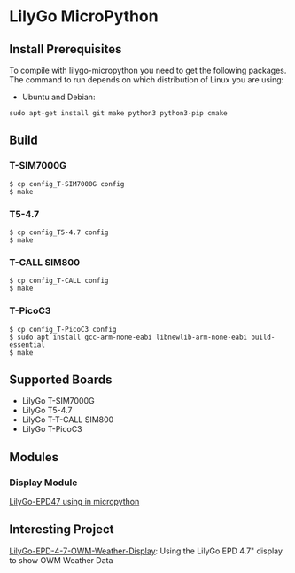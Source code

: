# LilyGo MicroPython

## Install Prerequisites

To compile with lilygo-micropython you need to get the following packages. The command to run depends on which distribution of Linux you are using:

- Ubuntu and Debian:

```
sudo apt-get install git make python3 python3-pip cmake
```

## Build

### T-SIM7000G

```shell
$ cp config_T-SIM7000G config
$ make
```

### T5-4.7

```shell
$ cp config_T5-4.7 config
$ make
```

### T-CALL SIM800

```shell
$ cp config_T-CALL config
$ make
```

### T-PicoC3

```shell
$ cp config_T-PicoC3 config
$ sudo apt install gcc-arm-none-eabi libnewlib-arm-none-eabi build-essential
$ make
```

## Supported Boards

- LilyGo T-SIM7000G
- LilyGo T5-4.7
- LilyGo T-T-CALL SIM800
- LilyGo T-PicoC3

## Modules

### Display Module

[LilyGo-EPD47 using in micropython](./extmod/display/epd/README.md)

## Interesting Project

[LilyGo-EPD-4-7-OWM-Weather-Display](https://github.com/Xinyuan-LilyGO/LilyGo-EPD-4-7-OWM-Weather-Display/tree/web/micropython): Using the LilyGo EPD 4.7" display to show OWM Weather Data